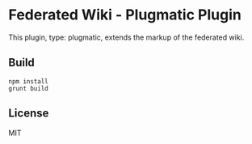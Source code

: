 # Federated Wiki - Plugmatic Plugin

This plugin, type: plugmatic, extends the markup of the federated wiki.

## Build

    npm install
    grunt build

## License

MIT

